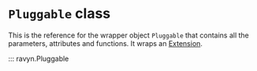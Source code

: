 # **`Pluggable`** class

This is the reference for the wrapper object `Pluggable` that contains all the parameters,
attributes and functions. It wraps an [Extension](./extensions.md).

::: ravyn.Pluggable
